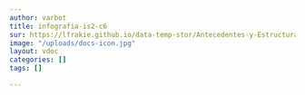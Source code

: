 ```yaml
---
author: varbot
title: infografia-is2-c6
sur: https://lfrakie.github.io/data-temp-stor/Antecedentes-y-EstructuradelCMMI.pdf
image: "/uploads/docs-icon.jpg"
layout: vdoc
categories: []
tags: []

---
```

